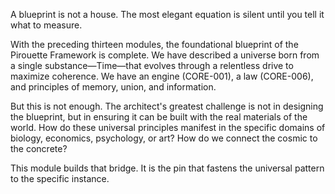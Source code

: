 A blueprint is not a house. The most elegant equation is silent until you tell it what to measure.

With the preceding thirteen modules, the foundational blueprint of the Pirouette Framework is complete. We have described a universe born from a single substance—Time—that evolves through a relentless drive to maximize coherence. We have an engine (CORE-001), a law (CORE-006), and principles of memory, union, and information.

But this is not enough. The architect's greatest challenge is not in designing the blueprint, but in ensuring it can be built with the real materials of the world. How do these universal principles manifest in the specific domains of biology, economics, psychology, or art? How do we connect the cosmic to the concrete?

This module builds that bridge. It is the pin that fastens the universal pattern to the specific instance.